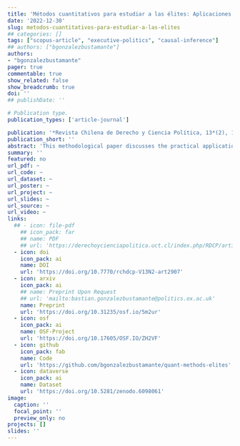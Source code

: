```yaml
---
title: 'Métodos cuantitativos para estudiar a las élites: Aplicaciones prácticas, sesgos y potencialidades'
date: '2022-12-30'
slug: metodos-cuantitativos-para-estudiar-a-las-elites
## categories: []
tags: ["scopus-article", "executive-politics", "causal-inference"]
## authors: ["bgonzalezbustamante"]
authors:
- "bgonzalezbustamante"
pager: true
commentable: true
show_related: false
show_breadcrumb: true
doi: ''
## publishDate: ''

# Publication type.
publication_types: ['article-journal']

publication: '*Revista Chilena de Derecho y Ciencia Política, 13*(2), 12-44'
publication_short: ''
abstract: 'This methodological paper discusses the practical applications, advantages and disadvantages of event history or survival analysis compared to classic econometric strategies in social sciences, such as binary logistic regressions. Accordingly, it analyses when the survival approach is suitable compared to logistic models and the risks of working with observational data and potentially biased estimates. To answer both questions, two econometric demonstrations using propensity score matching techniques are carried out in order to analyse the effect of entrepreneurial background and ties on access to and tenure in relevant political positions. For this, we use the Chilean Elite Survey (1990-2010) and a data set of ministers who held office between 1990 and 2014. The findings show that business background has no significant impact on access to relevant positions, however, it is associated with a lower risk of being removed from the cabinet. The econometric demonstrations show that survival analysis is helpful for phenomena involving time intervals, while logistic regressions are pertinent for studying access to positions as long as the sampling is adequate. Significant differences are also evident between models without adjustments or placebos and models with better specifications or fitted after applying the matching algorithm.'
summary: ''
featured: no
url_pdf: ~
url_code: ~
url_dataset: ~
url_poster: ~
url_project: ~
url_slides: ~
url_source: ~
url_video: ~
links:
  ## - icon: file-pdf
    ## icon_pack: far
    ## name: PDF
    ## url: 'https://derechoycienciapolitica.uct.cl/index.php/RDCP/article/view/103'
  - icon: doi
    icon_pack: ai
    name: DOI
    url: 'https://doi.org/10.7770/rchdcp-V13N2-art2907'
  - icon: arxiv
    icon_pack: ai
    ## name: Preprint Upon Request
    ## url: 'mailto:bastian.gonzalezbustamante@politics.ox.ac.uk'
    name: Preprint
    url: 'https://doi.org/10.31235/osf.io/5m2ur'
  - icon: osf
    icon_pack: ai
    name: OSF-Project
    url: 'https://doi.org/10.17605/OSF.IO/ZH2VF'
  - icon: github
    icon_pack: fab
    name: Code
    url: 'https://github.com/bgonzalezbustamante/quant-methods-elites'
  - icon: dataverse
    icon_pack: ai
    name: Dataset
    url: 'https://doi.org/10.5281/zenodo.6098061'
image:
  caption: ''
  focal_point: ''
  preview_only: no
projects: []
slides: ''
---
```

